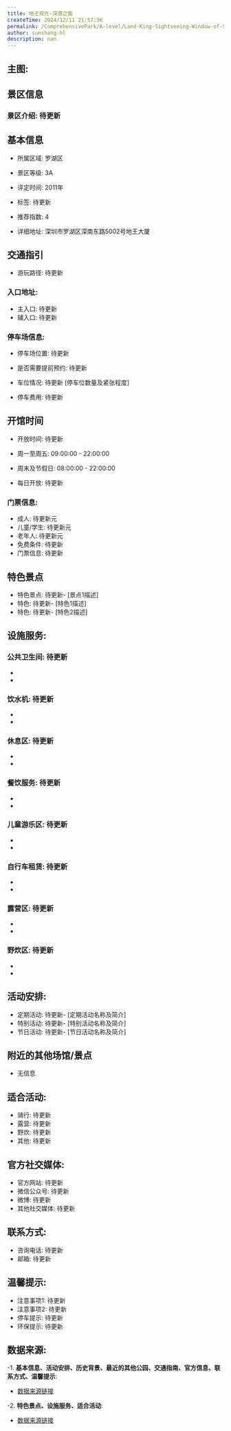 ```yaml
---
title: 地王观光·深港之窗
createTime: 2024/12/11 21:57:36
permalink: /ComprehensivePark/A-level/Land-King-Sightseeing·Window-of-Shenzhen-and-Hong-Kong/
author: sunshang-hl
description: nan
---
```

## 主图:
<ImageCard
image="https://cn.bing.com/th?id=OHR.AlfanzinaLighthouse_ZH-CN9704515669_1920x1080.webp"
title= "地王观光·深港之窗"
description= ""
date="2024/12/11"
href="/"
author="sunshang-hl"
/>
## 景区信息
### 景区介绍: 待更新
## 基本信息

- 所属区域: 罗湖区

- 景区等级: 3A

- 评定时间: 2011年

- 标签: 待更新

- 推荐指数: 4

- 详细地址: 深圳市罗湖区深南东路5002号地王大厦

## 交通指引

- 游玩路径: 待更新

### 入口地址:
- 主入口: 待更新
- 辅入口: 待更新
### 停车场信息:
- 停车场位置: 待更新

- 是否需要提前预约: 待更新

- 车位情况: 待更新 [停车位数量及紧张程度]

- 停车费用: 待更新

## 开馆时间
- 开放时间: 待更新

- 周一至周五: 09:00:00 - 22:00:00
- 周末及节假日: 08:00:00 - 22:00:00
- 每日开放: 待更新

### 门票信息:
- 成人: 待更新元
- 儿童/学生: 待更新元
- 老年人: 待更新元
- 免费条件: 待更新
- 门票信息: 待更新
## 特色景点
- 特色景点: 待更新- [景点1描述]
- 特色: 待更新- [特色1描述]
- 特色: 待更新- [特色2描述]
## 设施服务:
### 公共卫生间: 待更新
- 
- 
### 饮水机: 待更新
- 
- 
### 休息区: 待更新
- 
- 
### 餐饮服务: 待更新
- 
- 
### 儿童游乐区: 待更新
- 
- 
### 自行车租赁: 待更新
- 
- 
### 露营区: 待更新
- 
- 
### 野炊区: 待更新

- 
- 
## 活动安排:
- 定期活动: 待更新- [定期活动名称及简介]
- 特别活动: 待更新- [特别活动名称及简介]
- 节日活动: 待更新- [节日活动名称及简介]
## 附近的其他场馆/景点
- 无信息

## 适合活动:
- 骑行: 待更新
- 露营: 待更新
- 野炊: 待更新
- 其他: 待更新

## 官方社交媒体:
- 官方网站: 待更新
- 微信公众号: 待更新
- 微博: 待更新
- 其他社交媒体: 待更新

## 联系方式:
- 咨询电话: 待更新
- 邮箱: 待更新

## 温馨提示:
- 注意事项1: 待更新
- 注意事项2: 待更新
- 停车提示: 待更新
- 环保提示: 待更新

## 数据来源:
-1. **基本信息、活动安排、历史背景、最近的其他公园、交通指南、官方信息、联系方式、温馨提示**:
- [数据来源链接](待更新)

-2. **特色景点、设施服务、适合活动**:
- [数据来源链接](待更新)

